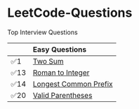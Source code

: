 # LeetCode-Questions
 Top Interview Questions

|     | Easy Questions |
| :--- | :--- |
| ✅1 | [Two Sum](https://github.com/mahir097/LeetCode-Questions/blob/main/1-Two_Sum.js) |
| ✅13 | [Roman to Integer](https://github.com/mahir097/LeetCode-Questions/blob/main/13-Roman_to_Integer.js) |
| ✅14 | [Longest Common Prefix](https://github.com/mahir097/LeetCode-Questions/blob/main/14-Longest_Common_Prefix.js) |
| ✅20 | [Valid Parentheses](https://github.com/mahir097/LeetCode-Questions/blob/main/20-Valid%20Parentheses.js) | 

